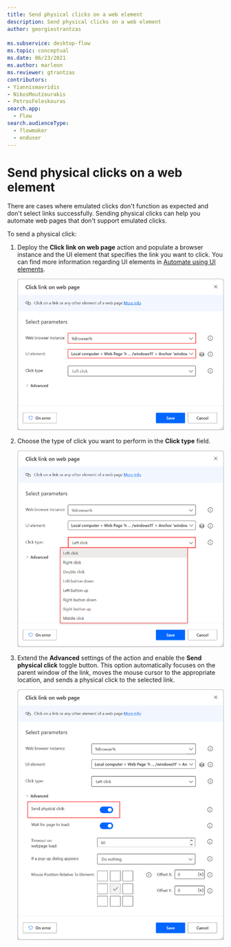 ```yaml
---
title: Send physical clicks on a web element
description: Send physical clicks on a web element
author: georgiostrantzas

ms.subservice: desktop-flow
ms.topic: conceptual
ms.date: 06/23/2021
ms.author: marleon
ms.reviewer: gtrantzas
contributors:
- Yiannismavridis
- NikosMoutzourakis
- PetrosFeleskouras
search.app: 
  - Flow
search.audienceType: 
  - flowmaker
  - enduser
---
```


# Send physical clicks on a web element

There are cases where emulated clicks don't function as expected and don't select links successfully. Sending physical clicks can help you automate web pages that don't support emulated clicks. 

To send a physical click:

1. Deploy the **Click link on web page** action and populate a browser instance and the UI element that specifies the link you want to click. You can find more information regarding UI elements in [Automate using UI elements](../ui-elements.md).

    ![Screenshot of the Click link on web page action.](media\send-physical-clicks-web-element\click-link-web-page-action.png)

1. Choose the type of click you want to perform in the **Click type** field. 

    ![Screenshot of the Click type field in the Click link on web page action.](media\send-physical-clicks-web-element\click-link-web-page-action-click-type.png)

1. Extend the **Advanced** settings of the action and enable the **Send physical click** toggle button. This option automatically focuses on the parent window of the link, moves the mouse cursor to the appropriate location, and sends a physical click to the selected link.

   ![Screenshot of the Send physical click option in the Click link on web page action.](media\send-physical-clicks-web-element\click-link-web-page-action-advanced.png)